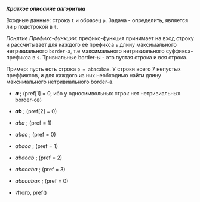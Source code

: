 ***Краткое описание алгоритма***

Входные данные: строка `t` и образец `p`. Задача - определить, является ли `p` подстрокой в `t`.

*Понятие Префикс-функции*: префикс-функция принимает на вход строку и рассчитывает для каждого её префикса `s` длину максимального нетривиального `border-а`, т.е максимального нетривиального суффикса-префикса в `s`. Тривиальные border-ы - это пустая строка и вся строка.

 Пример: пусть есть строка `p = abacabax`. У строки всего 7 непустых преффиксов, и для каждого из них необходимо найти длину максимального нетривиального border-a.
- _**a**_ ; (pref[1] = 0, ибо у односимвольных строк нет нетривиальных border-ов)
- **_ab_** ; (pref[2] = 0)
- *_aba_* ; (pref = 1)
- *_abac_* ; (pref = 0)
- *_abaca_* ; (pref = 1)
- *_abacab_* ; (pref = 2)
- *_abacaba_* ; (pref = 3)
- *_abacabax_* ; (pref = 0)

- Итого, pref()
